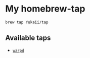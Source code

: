 # My homebrew-tap

```bash
brew tap Yukaii/tap
```


## Available taps

- [`warpd`](https://github.com/rvaiya/warpd)

